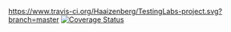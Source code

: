 https://www.travis-ci.org/Haaizenberg/TestingLabs-project.svg?branch=master
[![Coverage Status](https://coveralls.io/repos/github/egorhristoforov/testing2/badge.svg?branch=master)](https://coveralls.io/github/egorhristoforov/testing2?branch=master)
